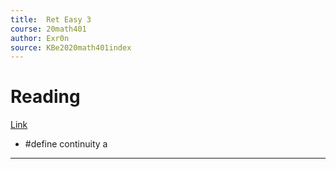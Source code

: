 ```yaml
---
title:  Ret Easy 3
course: 20math401
author: Exr0n
source: KBe2020math401index
---
```


# Reading
[Link](https://openstax.org/books/calculus-volume-1/pages/2-4-continuity)

- #define continuity a

---
